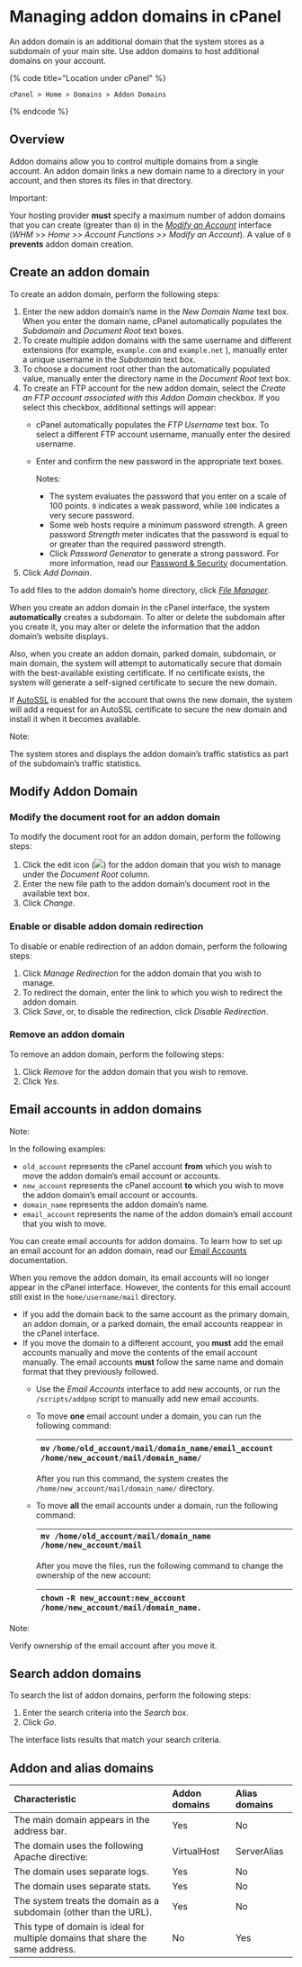 # Managing addon domains in cPanel

An addon domain is an additional domain that the system stores as a subdomain of your main site. Use addon domains to host additional domains on your account.

{% code title="Location under cPanel" %}
```text
cPanel > Home > Domains > Addon Domains
```
{% endcode %}

## Overview

Addon domains allow you to control multiple domains from a single account. An addon domain links a new domain name to a directory in your account, and then stores its files in that directory.

Important:

Your hosting provider **must** specify a maximum number of addon domains that you can create \(greater than `0`\) in the [_Modify an Account_](https://documentation.cpanel.net/display/68Docs/Modify+an+Account) interface \(_WHM_ &gt;&gt; _Home &gt;&gt; Account Functions &gt;&gt; Modify an Account_\). A value of `0` **prevents** addon domain creation.

## Create an addon domain

To create an addon domain, perform the following steps:

1. Enter the new addon domain’s name in the _New Domain Name_ text box. When you enter the domain name, cPanel automatically populates the _Subdomain_ and _Document Root_ text boxes.
2. To create multiple addon domains with the same username and different extensions \(for example, `example.com` and `example.net` \), manually enter a unique username in the _Subdomain_ text box.
3. To choose a document root other than the automatically populated value, manually enter the directory name in the _Document Root_ text box.
4. To create an FTP account for the new addon domain, select the _Create an FTP account associated with this Addon Domain_ checkbox. If you select this checkbox, additional settings will appear:
   * cPanel automatically populates the _FTP Username_ text box. To select a different FTP account username, manually enter the desired username.
   * Enter and confirm the new password in the appropriate text boxes.

     Notes:

     * The system evaluates the password that you enter on a scale of 100 points. `0` indicates a weak password, while `100` indicates a very secure password.
     * Some web hosts require a minimum password strength. A green password _Strength_ meter indicates that the password is equal to or greater than the required password strength.
     * Click _Password Generator_ to generate a strong password. For more information, read our [Password & Security](https://documentation.cpanel.net/display/68Docs/Password+and+Security) documentation.
5. Click _Add Domain_.

To add files to the addon domain’s home directory, click [_File Manager_](https://documentation.cpanel.net/display/68Docs/File+Manager).

When you create an addon domain in the cPanel interface, the system **automatically** creates a subdomain. To alter or delete the subdomain after you create it, you may alter or delete the information that the addon domain’s website displays.

Also, when you create an addon domain, parked domain, subdomain, or main domain, the system will attempt to automatically secure that domain with the best-available existing certificate. If no certificate exists, the system will generate a self-signed certificate to secure the new domain.

If [AutoSSL](https://documentation.cpanel.net/display/68Docs/Manage+AutoSSL) is enabled for the account that owns the new domain, the system will add a request for an AutoSSL certificate to secure the new domain and install it when it becomes available.

Note:

The system stores and displays the addon domain’s traffic statistics as part of the subdomain’s traffic statistics.

## Modify Addon Domain

### Modify the document root for an addon domain

To modify the document root for an addon domain, perform the following steps:

1. Click the edit icon \(![](https://documentation.cpanel.net/download/thumbnails/1794058/edit_icon.png?version=3&modificationDate=1515180306406&api=v2)\) for the addon domain that you wish to manage under the _Document Root_ column.
2. Enter the new file path to the addon domain’s document root in the available text box.
3. Click _Change_.

### Enable or disable addon domain redirection

To disable or enable redirection of an addon domain, perform the following steps:

1. Click _Manage Redirection_ for the addon domain that you wish to manage.
2. To redirect the domain, enter the link to which you wish to redirect the addon domain.
3. Click _Save_, or, to disable the redirection, click _Disable Redirection_.

### Remove an addon domain

To remove an addon domain, perform the following steps:

1. Click _Remove_ for the addon domain that you wish to remove.
2. Click _Yes_.

## Email accounts in addon domains

Note:

In the following examples:

* `old_account` represents the cPanel account **from** which you wish to move the addon domain’s email account or accounts.
* `new_account` represents the cPanel account **to** which you wish to move the addon domain’s email account or accounts.
* `domain_name` represents the addon domain’s name.
* `email_account` represents the name of the addon domain’s email account that you wish to move.

You can create email accounts for addon domains. To learn how to set up an email account for an addon domain, read our [Email Accounts](https://documentation.cpanel.net/display/68Docs/Email+Accounts) documentation.

When you remove the addon domain, its email accounts will no longer appear in the cPanel interface. However, the contents for this email account still exist in the `home/username/mail` directory.

* If you add the domain back to the same account as the primary domain, an addon domain, or a parked domain, the email accounts reappear in the cPanel interface.
* If you move the domain to a different account, you **must** add the email accounts manually and move the contents of the email account manually. The email accounts **must** follow the same name and domain format that they previously followed.
  * Use the _Email Accounts_ interface to add new accounts, or run the `/scripts/addpop` script to manually add new email accounts.
  * To move **one** email account under a domain, you can run the following command:

    |  `mv` `/home/old_account/mail/domain_name/email_account` `/home/new_account/mail/domain_name/` |
    | :--- |


    After you run this command, the system creates the `/home/new_account/mail/domain_name/` directory.

  * To move **all** the email accounts under a domain, run the following command:

    | `mv /home/old_account/mail/domain_name /home/new_account/mail` |
    | :--- |


    After you move the files, run the following command to change the ownership of the new account:

    | `chown` `-R new_account:new_account /home/new_account/mail/domain_name.` |
    | :--- |

Note:

Verify ownership of the email account after you move it.

## Search addon domains

To search the list of addon domains, perform the following steps:

1. Enter the search criteria into the _Search_ box.
2. Click _Go_.

The interface lists results that match your search criteria.

## Addon and alias domains

| Characteristic | Addon domains | Alias domains |
| :--- | :--- | :--- |
| The main domain appears in the address bar. | Yes | No |
| The domain uses the following Apache directive: | VirtualHost | ServerAlias |
| The domain uses separate logs. | Yes | No |
| The domain uses separate stats. | Yes | No |
| The system treats the domain as a subdomain \(other than the URL\). | Yes | No |
| This type of domain is ideal for multiple domains that share the same address. | No | Yes |

